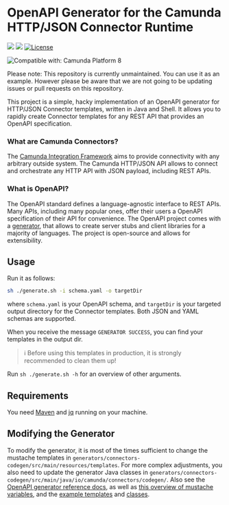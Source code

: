 # OpenAPI Generator for the Camunda HTTP/JSON Connector Runtime

[![](https://img.shields.io/badge/Community%20Extension-An%20open%20source%20community%20maintained%20project-FF4700)](https://github.com/camunda-community-hub/community)
[![](https://img.shields.io/badge/Lifecycle-Proof%20of%20Concept-blueviolet)](https://github.com/Camunda-Community-Hub/community/blob/main/extension-lifecycle.md#proof-of-concept-)
[![License](https://img.shields.io/badge/License-Apache%202.0-blue.svg)](https://opensource.org/licenses/Apache-2.0)

![Compatible with: Camunda Platform 8](https://img.shields.io/badge/Compatible%20with-Camunda%20Platform%208-0072Ce)

Please note: This repository is currently unmaintained. You can use it as an example. However please be aware that we are not going to be updating issues or pull requests on this repository.

This project is a simple, hacky implementation of an OpenAPI generator for HTTP/JSON Connector templates, written in Java and Shell. It allows you to rapidly create Connector templates for any REST API that provides an OpenAPI specification.

### What are Camunda Connectors?

The [Camunda Integration Framework](https://docs.camunda.io/docs/next/components/integration-framework/introduction-to-connectors/) aims to provide connectivity with any arbitrary outside system. The Camunda HTTP/JSON API allows to connect and orchestrate any HTTP API with JSON payload, including REST APIs. 

### What is OpenAPI?

The OpenAPI standard defines a language-agnostic interface to REST APIs. Many APIs, including many popular ones, offer their users a OpenAPI specification of their API for convenience. The OpenAPI project comes with a [generator](https://github.com/OpenAPITools/openapi-generator), that allows to create server stubs and client libraries for a majority of languages. The project is open-source and allows for extensibility.

## Usage

Run it as follows:

```sh
sh ./generate.sh -i schema.yaml -o targetDir
```

where `schema.yaml` is your OpenAPI schema, and `targetDir` is your targeted output directory for the Connector templates. Both JSON and YAML schemas are supported.

When you receive the message `GENERATOR SUCCESS`, you can find your templates in the output dir.

> ℹ️ Before using this templates in production, it is strongly recommended to clean them up!

Run `sh ./generate.sh -h` for an overview of other arguments.

## Requirements

You need [Maven](https://maven.apache.org/) and [jq](https://stedolan.github.io/jq/) running on your machine.

## Modifying the Generator

To modify the generator, it is most of the times sufficient to change the mustache templates in `generators/connectors-codegen/src/main/resources/templates`. For more complex adjustments, you also need to update the generator Java classes in `generators/connectors-codegen/src/main/java/io/camunda/connectors/codegen/`. Also see the [OpenAPI generator reference docs](https://openapi-generator.tech/docs/templating), as well as [this overview of mustache variables](https://github.com/swagger-api/swagger-codegen/wiki/Mustache-Template-Variables), and the [example templates](https://github.com/OpenAPITools/openapi-generator/tree/master/modules/openapi-generator/src/main/resources) and [classes](https://github.com/OpenAPITools/openapi-generator/tree/master/modules/openapi-generator/src/main/java/org/openapitools/codegen/languages).
